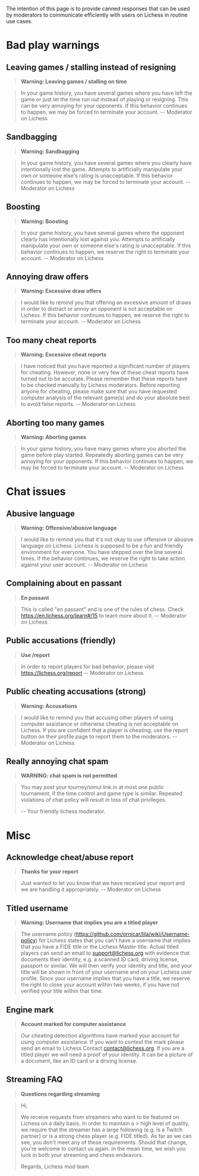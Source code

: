 The intention of this page is to provide canned responses that can be used by moderators to communicate efficiently with users on Lichess in routine use cases.

# Bad play warnings

## Leaving games / stalling instead of resigning

> **Warning: Leaving games / stalling on time**

> In your game history, you have several games where you have left the game or just let the time run out instead of playing or resigning. This can be very annoying for your opponents. If this behavior continues to happen, we may be forced to terminate your account. -- Moderator on Lichess

## Sandbagging

> **Warning: Sandbagging**

> In your game history, you have several games where you clearly have intentionally lost the game. Attempts to artificially manipulate your own or someone else's rating is unacceptable. If this behavior continues to happen, we may be forced to terminate your account. -- Moderator on Lichess

## Boosting

> **Warning: Boosting**

> In your game history, you have several games where the opponent clearly has intentionally lost against you. Attempts to artificially manipulate your own or someone else's rating is unacceptable. If this behavior continues to happen, we reserve the right to terminate your account. -- Moderator on Lichess

## Annoying draw offers 

> **Warning: Excessive draw offers**

> I would like to remind you that offering an excessive amount of draws in order to distract or annoy an opponent is not acceptable on Lichess. If this behavior continues to happen, we reserve the right to terminate your account. -- Moderator on Lichess

## Too many cheat reports

> **Warning: Excessive cheat reports**

> I have noticed that you have reported a significant number of players for cheating. However, none or very few of these cheat reports have turned out to be accurate. Please remember that these reports have to be checked manually by Lichess moderators. Before reporting anyone for cheating, please make sure that you have requested computer analysis of the relevant game(s) and do your absolute best to avoid false reports. -- Moderator on Lichess

## Aborting too many games

> **Warning: Aborting games**

> In your game history, you have many games where you aborted the game before play started. Repeatedly aborting games can be very annoying for your opponents. If this behavior continues to happen, we may be forced to terminate your account. -- Moderator on Lichess

# Chat issues

## Abusive language

> **Warning: Offensive/abusive language**

> I would like to remind you that it's not okay to use offensive or abusive language on Lichess. Lichess is supposed to be a fun and friendly environment for everyone. You have stepped over the line several times. If the behavior continues, we reserve the right to take action against your user account. -- Moderator on Lichess

## Complaining about en passant

> **En passant**

> This is called "en passant" and is one of the rules of chess. Check https://en.lichess.org/learn#/15 to learn more about it. -- Moderator on Lichess

## Public accusations (friendly)

> **Use /report**

> In order to report players for bad behavior, please visit https://lichess.org/report -- Moderator on Lichess

## Public cheating accusations (strong)

> **Warning: Accusations**

> I would like to remind you that accusing other players of using computer assistance or otherwise cheating is not acceptable on Lichess. If you are confident that a player is cheating, use the report button on their profile page to report them to the moderators. -- Moderator on Lichess

## Really annoying chat spam

> **WARNING: chat spam is not permitted**

> You may post your tourney/simul link in at most one public tournament, if the time control and game type is similar. Repeated violations of chat policy will result in loss of chat privileges.
>
> -- Your friendly lichess moderator.


# Misc

## Acknowledge cheat/abuse report
> **Thanks for your report**

> Just wanted to let you know that we have received your report and we are handling it appropriately. -- Moderator on Lichess

## Titled username

> **Warning: Username that implies you are a titled player**

> The username policy (https://github.com/ornicar/lila/wiki/Username-policy) for Lichess states that you can't have a username that implies that you have a FIDE title or the Lichess Master title. Actual titled players can send an email to support@lichess.org with evidence that documents their identity, e.g. a scanned ID card, driving license, passport or similar. We will then verify your identity and title, and your title will be shown in front of your username and on your Lichess user profile. Since your username implies that you have a title, we reserve the right to close your account within two weeks, if you have not verified your title within that time.

## Engine mark

> **Account marked for computer assistance**

> Our cheating detection algorithms have marked your account for using computer assistance. If you want to contest the mark please send an email to Lichess Contact <contact@lichess.org>. If you are a titled player we will need a proof of your identity. It can be a picture of a document, like an ID card or a driving license.

## Streaming FAQ

> **Questions regarding streaming**

> Hi,
>
> We receive requests from streamers who want to be featured on Lichess on a daily basis. In order to maintain a   > high level of quality, we require that the streamer has a large following (e.g. is a Twitch partner) or is a
> strong chess player (e.g. FIDE titled). As far as we can see, you don't meet any of these requirements. Should 
> that change, you're welcome to contact us again. In the mean time, we wish you luck in both your streaming and 
> chess endeavors.
>
> Regards,
> Lichess mod team